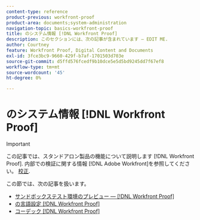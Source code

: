 ```yaml
---
content-type: reference
product-previous: workfront-proof
product-area: documents;system-administration
navigation-topic: basics-workfront-proof
title: のシステム情報 [!DNL Workfront Proof]
description: このセクションには、次の記事が含まれています — EDIT ME.
author: Courtney
feature: Workfront Proof, Digital Content and Documents
exl-id: 3fce3bc9-9660-429f-b7af-1701503d703e
source-git-commit: d5ffd576fcedf9b10dce5e5d5bd9245dd7f67ef8
workflow-type: tm+mt
source-wordcount: '45'
ht-degree: 0%

---
```


# のシステム情報 [!DNL Workfront Proof]

>[!IMPORTANT]
>
>この記事では、スタンドアロン製品の機能について説明します [!DNL Workfront Proof]. 内部での検証に関する情報 [!DNL Adobe Workfront]を参照してください。 [校正](../../../review-and-approve-work/proofing/proofing.md).

この節では、次の記事を扱います。

* [サンドボックステスト環境のプレビュー — [!DNL Workfront Proof]](../../../workfront-proof/wp-getstarted/system-information/preview-sandbox.md)
* [の言語設定 [!DNL Workfront Proof]](../../../workfront-proof/wp-getstarted/system-information/language-settings.md)
* [コーデック [!DNL Workfront Proof]](../../../workfront-proof/wp-getstarted/system-information/codecs.md)
